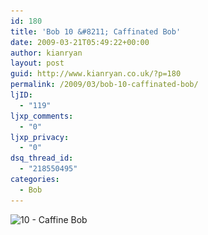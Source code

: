 ```yaml
---
id: 180
title: 'Bob 10 &#8211; Caffinated Bob'
date: 2009-03-21T05:49:22+00:00
author: kianryan
layout: post
guid: http://www.kianryan.co.uk/?p=180
permalink: /2009/03/bob-10-caffinated-bob/
ljID:
  - "119"
ljxp_comments:
  - "0"
ljxp_privacy:
  - "0"
dsq_thread_id:
  - "218550495"
categories:
  - Bob
---
```

<img src="/assets/images/2009/03/10-caffine.jpg" alt="10 - Caffine Bob" title="10 - Caffine Bob"   class="alignnone size-full wp-image-181" srcset="/assets/images/2009/03/10-caffine.jpg 600w, /assets/images/2009/03/10-caffine-300x220.jpg 300w" sizes="(max-width: 600px) 100vw, 600px" />